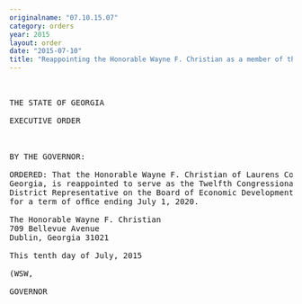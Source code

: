 ```yaml
---
originalname: "07.10.15.07"
category: orders
year: 2015
layout: order
date: "2015-07-10"
title: "Reappointing the Honorable Wayne F. Christian as a member of the Board of Economic Development"
---
```

<pre>
 

THE STATE OF GEORGIA

EXECUTIVE ORDER

 

BY THE GOVERNOR:

ORDERED: That the Honorable Wayne F. Christian of Laurens County,
Georgia, is reappointed to serve as the Twelfth Congressional
District Representative on the Board of Economic Development,
for a term of ofﬁce ending July 1, 2020.

The Honorable Wayne F. Christian
709 Bellevue Avenue
Dublin, Georgia 31021

This tenth day of July, 2015

(WSW,

GOVERNOR

 

 

</pre>
